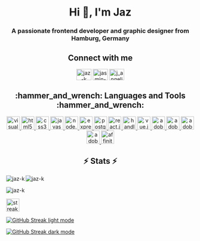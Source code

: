 <h1 align="center">Hi 👋, I'm Jaz</h1>
<h3 align="center">A passionate frontend developer and graphic designer from Hamburg, Germany</h3>

<h2 align="center">Connect with me</h2>

<p align="center">
<a href="https://dev.to/jazk" target="blank"><img align="center" src="https://raw.githubusercontent.com/rahuldkjain/github-profile-readme-generator/master/src/images/icons/Social/devto.svg" alt="jaz-k" height="30" width="40" /></a>
<a href="https://linkedin.com/in/jasmin-köhler" target="blank"><img align="center" src="https://raw.githubusercontent.com/rahuldkjain/github-profile-readme-generator/master/src/images/icons/Social/linked-in-alt.svg" alt="jasmin-köhler" height="30" width="40" /></a>
<a href="https://instagram.com/j_angelique_k" target="blank"><img align="center" src="https://raw.githubusercontent.com/rahuldkjain/github-profile-readme-generator/master/src/images/icons/Social/instagram.svg" alt="j_angelique_k" height="30" width="40" /></a>
</p>

<h2 align="center">:hammer_and_wrench: Languages and Tools :hammer_and_wrench:</h2>

<p align="center">
<a href="https://code.visualstudio.com/" target="_blank" rel="noreferrer">
<picture>
    <source srcset="https://simpleicons.vercel.app/visualstudiocode/fff"  media="(prefers-color-scheme: dark)">
    <img src="https://simpleicons.vercel.app/visualstudiocode/29a3ad" alt="visual studio code" width="35" height="35">
</picture>
</a> <a href="https://www.w3.org/html/" target="_blank" rel="noreferrer">
<picture>
    <source srcset="https://simpleicons.vercel.app/html5/fff"  media="(prefers-color-scheme: dark)">
    <img src="https://simpleicons.vercel.app/html5/29a3ad" alt="html5" width="35" height="35">
</picture>
</a> <a href="https://www.w3schools.com/css/" target="_blank" rel="noreferrer">
<picture>
    <source srcset="https://simpleicons.vercel.app/css3/fff"  media="(prefers-color-scheme: dark)">
    <img src="https://simpleicons.vercel.app/css3/29a3ad" alt="css3" width="35" height="35">
</picture>
</a> <a href="https://developer.mozilla.org/en-US/docs/Web/JavaScript" target="_blank" rel="noreferrer">
<picture>
    <source srcset="https://simpleicons.vercel.app/javascript/fff"  media="(prefers-color-scheme: dark)">
    <img src="https://simpleicons.vercel.app/javascript/29a3ad" alt="javascript" width="35" height="35">
</picture>
</a> <a href="https://nodejs.org" target="_blank" rel="noreferrer">
<picture>
    <source srcset="https://simpleicons.vercel.app/nodedotjs/fff"  media="(prefers-color-scheme: dark)">
    <img src="https://simpleicons.vercel.app/nodedotjs/29a3ad" alt="node.js" width="35" height="35">
</picture>
</a> <a href="https://expressjs.com" target="_blank" rel="noreferrer">
<picture>
    <source srcset="https://simpleicons.vercel.app/express/fff"  media="(prefers-color-scheme: dark)">
    <img src="https://simpleicons.vercel.app/express/29a3ad" alt="express" width="35" height="35">
</picture>
</a> <a href="https://www.postgresql.org" target="_blank" rel="noreferrer">
<picture>
    <source srcset="https://simpleicons.vercel.app/postgresql/fff"  media="(prefers-color-scheme: dark)">
    <img src="https://simpleicons.vercel.app/postgresql/29a3ad" alt="postgresql" width="35" height="35">
</picture>
</a> <a href="https://reactjs.org/" target="_blank" rel="noreferrer">
<picture>
    <source srcset="https://simpleicons.vercel.app/react/fff"  media="(prefers-color-scheme: dark)">
    <img src="https://simpleicons.vercel.app/react/29a3ad" alt="react.js" width="35" height="35">
</picture>
</a> <a href="https://https://handlebarsjs.com/" target="_blank" rel="noreferrer">
<picture>
    <source srcset="https://simpleicons.vercel.app/handlebarsdotjs/fff"  media="(prefers-color-scheme: dark)">
    <img src="https://simpleicons.vercel.app/handlebarsdotjs/29a3ad" alt="handlebars.js" width="35" height="35">
</picture>
</a> <a href="https://vuejs.org/" target="_blank" rel="noreferrer">
<picture>
    <source srcset="https://simpleicons.vercel.app/vuedotjs/fff"  media="(prefers-color-scheme: dark)">
    <img src="https://simpleicons.vercel.app/vuedotjs/29a3ad" alt="vue.js" width="35" height="35">
</picture>
</a> <a href="https://www.adobe.com/products/photoshop.html" target="_blank" rel="noreferrer">
<picture>
    <source srcset="https://simpleicons.vercel.app/adobephotoshop/fff"  media="(prefers-color-scheme: dark)">
    <img src="https://simpleicons.vercel.app/adobephotoshop/29a3ad" alt="adobe photoshop" width="35" height="35">
</picture>
</a> <a href="https://www.adobe.com/products/illustrator.html" target="_blank" rel="noreferrer">
<picture>
    <source srcset="https://simpleicons.vercel.app/adobeillustrator/fff"  media="(prefers-color-scheme: dark)">
    <img src="https://simpleicons.vercel.app/adobeillustrator/29a3ad" alt="adobe illustrator" width="35" height="35">
</picture>
</a> <a href="https://www.adobe.com/products/indesign.html" target="_blank" rel="noreferrer">
<picture>
    <source srcset="https://simpleicons.vercel.app/adobeindesign/fff"  media="(prefers-color-scheme: dark)">
    <img src="https://simpleicons.vercel.app/adobeindesign/29a3ad" alt="adobe indesign" width="35" height="35">
</picture>
</a> <a href="https://www.adobe.com/products/xd.html" target="_blank" rel="noreferrer">
<picture>
    <source srcset="https://simpleicons.vercel.app/adobexd/fff"  media="(prefers-color-scheme: dark)">
    <img src="https://simpleicons.vercel.app/adobexd/29a3ad" alt="adobe xd" width="35" height="35">
</picture>
</a> <a href="https://www.adobe.com/products/xd.html" target="_blank" rel="noreferrer">
<picture>
    <source srcset="https://simpleicons.vercel.app/affinity/fff"  media="(prefers-color-scheme: dark)">
    <img src="https://simpleicons.vercel.app/affinity/29a3ad" alt="affinity" width="35" height="35">
</picture>
</a>
</p>

<h2 align="center">⚡ Stats ⚡</h2>

<p><img align="left" src="https://github-readme-stats.vercel.app/api/top-langs?username=jaz-k&show_icons=true&locale=en&layout=compact&theme=transparent&title_color=29a3ad" alt="jaz-k" /></p>

<p><img align="center" src="https://github-readme-stats.vercel.app/api?username=jaz-k&show_icons=true&locale=en&theme=transparent&title_color=29a3ad" alt="jaz-k" /></p>

<p><img align="center" src="https://github-readme-streak-stats.herokuapp.com/?user=jaz-k&theme=dark-smoky" alt="jaz-k" /></p>

<picture>
    <source srcset="https://github-readme-streak-stats.herokuapp.com/?user=jaz-k&theme=dark-smoky"  media="(prefers-color-scheme: dark)">
    <img src="https://github-readme-streak-stats.herokuapp.com?user=&ring=29A3AD&currStreakLabel=29A3AD" alt="streak stats" width="35" height="35">
</picture>

[![GitHub Streak light mode](https://github-readme-streak-stats.herokuapp.com?user=&ring=29A3AD&currStreakLabel=29A3AD#gh-light-mode-only)](https://github-readme-streak-stats.herokuapp.com?user=&ring=29A3AD&currStreakLabel=29A3AD#gh-light-mode-only)

[![GitHub Streak dark mode](https://github-readme-streak-stats.herokuapp.com/?user=jaz-k&theme=dark-smoky#gh-dark-mode-only)](https://github-readme-streak-stats.herokuapp.com/?user=jaz-k&theme=dark-smoky#gh-dark-mode-only)

